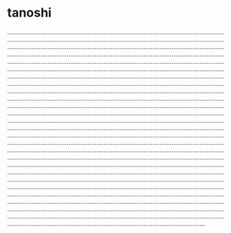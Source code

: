 # tanoshi

.........................................................................................................................................................................................................................................................................................................................................................................................................................................................................................................................................................................................................................................................................................................................................................................................................................................................................................................................................................................................................................................................................................................................................................................................................................................................................................................................................................................................................................................................................................................................................................................................................................................................................................................................................................................................................................................................................................................................................................................................................................................................................................................................................................................................................................................................................................................................................................................................................................................................................................................................................................................................................................................................................................................................................................................................................................................................................................................................................................................................................................................................................................................................................................................................................................................................................................................................................................................................................................................................................